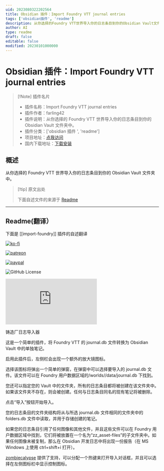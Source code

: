 ```yaml
---
uid: 2023080322202564
title: Obsidian 插件：Import Foundry VTT journal entries
tags: ['obsidian插件', 'readme']
description: 从你选择的Foundry VTT世界导入你的日志条目到你的Obsidian Vault文件夹中。
author: AI
type: readme
draft: false
editable: false
modified: 20230101000000
---
```


# Obsidian 插件：Import Foundry VTT journal entries

> [!Note] 插件名片
> - 插件名称：Import Foundry VTT journal entries
> - 插件作者：farling42
> - 插件说明：从你选择的 Foundry VTT 世界导入你的日志条目到你的 Obsidian Vault 文件夹中。
> - 插件分类：['obsidian 插件 ', 'readme']
> - 项目地址：[点我访问](https://github.com/farling42/obsidian-import-foundry)
> - 国内下载地址：[下载安装](https://pkmer.cn/products/plugin/pluginMarket/?import-foundry)

## 概述

从你选择的 Foundry VTT 世界导入你的日志条目到你的 Obsidian Vault 文件夹中。

> [!tip] 原文出处
>
>下面自述文件的来源于 [Readme](https://ghproxy.net/https://raw.githubusercontent.com/farling42/obsidian-import-foundry/master/README.md)

---

## Readme(翻译）

下面是 [[import-foundry]] 插件的自述翻译

[![ko-fi](https://img.shields.io/badge/Ko--Fi-farling-success)](https://ko-fi.com/farling)

[![patreon](https://img.shields.io/badge/Patreon-amusingtime-success)](https://patreon.com/amusingtime)

[![paypal](https://img.shields.io/badge/Paypal-farling-success)](https://paypal.me/farling)

![GitHub License](https://img.shields.io/github/license/farling42/obsidian-import-foundry)

![Latest Release Download Count](https://img.shields.io/github/downloads/farling42/obsidian-import-foundry/latest/main.js)

铸造厂日志导入器

这是一个简单的插件，将 Foundry VTT 的 journal.db 文件转换为 Obsidian Vault 中的单独笔记。

启用此插件后，左侧栏会出现一个额外的放大镜图标。

选择该图标将弹出一个简单的弹窗，在弹窗中可以选择要导入的 journal.db 文件。该文件可以在 Foundry 用户数据区域的/worlds/<yourworld>/data/journal.db 下找到。

您还可以指定您的 Vault 中的文件夹，所有的日志条目都将被创建在该文件夹中。如果该文件夹不存在，则会被创建。任何与日志条目同名的现有笔记将被删除。

点击“导入”按钮开始导入。

您的日志条目的文件夹结构将从与所选 journal.db 文件相同的文件夹中的 folders.db 文件中读取，并用于存储创建的笔记。

如果您的日志条目引用了任何图像和其他文件，并且这些文件可以在 Foundry 用户数据区域中找到，它们将被放置在一个名为“zz_asset-files”的子文件夹中。如果任何图像未被复制，那么在 Obsidian 开发日志中将出现一份报告（在 MS Windows 上使用 ctrl+shift+i 打开）。

[zombiecalypse](https://github.com/zombiecalypse) 提供了支持，可以分配一个热键来打开导入对话框，并且可以选择在左侧图标栏中显示控制图标。
